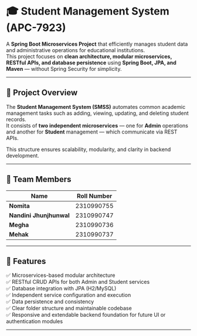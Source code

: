 # 🎓 Student Management System (APC-7923)

A **Spring Boot Microservices Project** that efficiently manages student data and administrative operations for educational institutions.  
This project focuses on **clean architecture, modular microservices, RESTful APIs, and database persistence** using **Spring Boot, JPA, and Maven** — without Spring Security for simplicity.

---

## 🧩 Project Overview

The **Student Management System (SMSS)** automates common academic management tasks such as adding, viewing, updating, and deleting student records.  
It consists of **two independent microservices** — one for **Admin** operations and another for **Student** management — which communicate via REST APIs.

This structure ensures scalability, modularity, and clarity in backend development.

---

## 👥 Team Members

| Name | Roll Number |
|------|--------------|
| **Nomita** | 2310990755 |
| **Nandini Jhunjhunwal** | 2310990747 |
| **Megha** | 2310990736 | 
| **Mehak** | 2310990737 | 
---

## 🧠 Features

✅ Microservices-based modular architecture  
✅ RESTful CRUD APIs for both Admin and Student services  
✅ Database integration with JPA (H2/MySQL)  
✅ Independent service configuration and execution  
✅ Data persistence and consistency  
✅ Clear folder structure and maintainable codebase  
✅ Responsive and extendable backend foundation for future UI or authentication modules  

---

